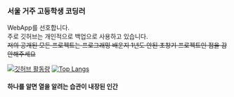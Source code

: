 ### 서울 거주 고등학생 코딩러
WebApp를 선호합니다.    
주로 깃허브는 개인적으로 백업으로 사용하고 있습니다.    
~~저의 공개된 모든 프로젝트는 프로그래밍 배운지 1년도 안된 초창기 프로젝트인 점을 감안해주세요~~


[![깃허브 활동량](https://github-readme-stats.vercel.app/api?username=Jx2H)](https://github.com/Jx2H)
[![Top Langs](https://github-readme-stats.vercel.app/api/top-langs/?username=Jx2H&layout=compact)](https://github.com/Jx2H)    
    
#### 하나를 알면 열을 알려는 습관이 내장된 인간
